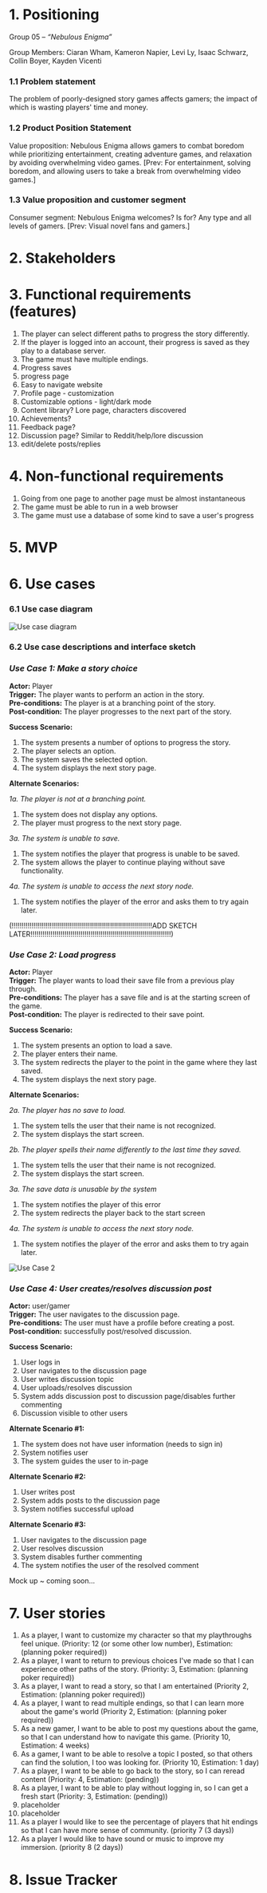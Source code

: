 # 1. Positioning

Group 05 – *“Nebulous Enigma”*

Group Members: Ciaran Wham, Kameron Napier, Levi Ly, Isaac Schwarz, Collin Boyer, Kayden Vicenti


### 1.1 Problem statement

The problem of poorly-designed story games affects gamers; the impact of which is wasting players' time and money. 

### 1.2 Product Position Statement

Value proposition: Nebulous Enigma allows gamers to combat boredom while prioritizing entertainment, creating adventure games, and relaxation by avoiding overwhelming video games.  [Prev: For entertainment, solving boredom, and allowing users to take a break from overwhelming video games.]

### 1.3 Value proposition and customer segment

Consumer segment: Nebulous Enigma welcomes? Is for? Any type and all levels of gamers. [Prev: Visual novel fans and gamers.]

# 2. Stakeholders

# 3. Functional requirements (features)

1. The player can select different paths to progress the story differently.
2. If the player is logged into an account, their progress is saved as they play to a database server.
3. The game must have multiple endings.
4. Progress saves
5. progress page
6. Easy to navigate website
7. Profile page - customization
8. Customizable options - light/dark mode
9. Content library? Lore page, characters discovered
10. Achievements?
11. Feedback page?
12. Discussion page? Similar to Reddit/help/lore discussion
13. edit/delete posts/replies


# 4. Non-functional requirements

1. Going from one page to another page must be almost instantaneous
2. The game must be able to run in a web browser
3. The game must use a database of some kind to save a user's progress

# 5. MVP

# 6. Use cases

### 6.1 Use case diagram

![Use case diagram](Nebulous-Enigma-Use-cases.png)

### 6.2 Use case descriptions and interface sketch

### *Use Case 1: Make a story choice*
**Actor:** Player\
**Trigger:** The player wants to perform an action in the story.\
**Pre-conditions:** The player is at a branching point of the story.\
**Post-condition:** The player progresses to the next part of the story.

**Success Scenario:**

1. The system presents a number of options to progress the story.
2. The player selects an option.
3. The system saves the selected option.
4. The system displays the next story page. 

**Alternate Scenarios:**

*1a. The player is not at a branching point.*
1. The system does not display any options.
2. The player must progress to the next story page.

*3a. The system is unable to save.*
1. The system notifies the player that progress is unable to be saved.
2. The system allows the player to continue playing without save functionality.

*4a. The system is unable to access the next story node.*
1. The system notifies the player of the error and asks them to try again later.

(!!!!!!!!!!!!!!!!!!!!!!!!!!!!!!!!!!!!!!!!!!!!!!!!!!!!!!!!!!!!!!!!!!!!!!ADD SKETCH LATER!!!!!!!!!!!!!!!!!!!!!!!!!!!!!!!!!!!!!!!!!!!!!!!!!!!!!!!!!!!!!!!!!!!!!!)

### *Use Case 2: Load progress*
**Actor:** Player\
**Trigger:** The player wants to load their save file from a previous play through.\
**Pre-conditions:** The player has a save file and is at the starting screen of the game.\
**Post-condition:** The player is redirected to their save point. 

**Success Scenario:**

1. The system presents an option to load a save.
2. The player enters their name.
3. The system redirects the player to the point in the game where they last saved.
4. The system displays the next story page. 

**Alternate Scenarios:**

*2a. The player has no save to load.*
1. The system tells the user that their name is not recognized.
2. The system displays the start screen.

*2b. The player spells their name differently to the last time they saved.*
1. The system tells the user that their name is not recognized.
2. The system displays the start screen.

*3a. The save data is unusable by the system*
1. The system notifies the player of this error
2. The system redirects the player back to the start screen

*4a. The system is unable to access the next story node.*
1. The system notifies the player of the error and asks them to try again later.

![Use Case 2](https://i.ibb.co/bNXpJ4P/image-2024-09-28-161025084.png)

### *Use Case 4: User creates/resolves discussion post*
**Actor:** user/gamer\
**Trigger:** The user navigates to the discussion page.\
**Pre-conditions:** The user must have a profile before creating a post.\
**Post-condition:**  successfully post/resolved discussion. 

**Success Scenario:**

1. User logs in
2. User navigates to the discussion page
3. User writes discussion topic
4. User uploads/resolves discussion
5. System adds discussion post to discussion page/disables further commenting
6. Discussion visible to other users 


**Alternate Scenario #1:**

1. The system does not have user information (needs to sign in)
2. System notifies user
3. The system guides the user to in-page

**Alternate Scenario #2:**
1. User writes post 
2. System adds posts to the discussion page
3. System notifies successful upload 

**Alternate Scenario #3:**
1. User navigates to the discussion page
2. User resolves discussion
3. System disables further commenting
4. The system notifies the user of the resolved comment

Mock up ~ coming soon...

# 7. User stories

1. As a player, I want to customize my character so that my playthroughs feel unique. (Priority: 12 (or some other low number), Estimation: (planning poker required))
2. As a player, I want to return to previous choices I've made so that I can experience other paths of the story. (Priority: 3, Estimation: (planning poker required))
3. As a player, I want to read a story, so that I am entertained (Priority 2, Estimation: (planning poker required))
4. As a player, I want to read multiple endings, so that I can learn more about the game's world (Priority 2, Estimation: (planning poker required))
5. As a new gamer, I want to be able to post my questions about the game, so that I can understand how to navigate this game. (Priority 10, Estimation: 4 weeks)
6. As a gamer, I want to be able to resolve a topic I posted, so that others can find the solution, I too was looking for. (Priority 10, Estimation: 1 day)
7. As a player, I want to be able to go back to the story, so I can reread content (Priority: 4, Estimation: (pending))
8. As a player, I want to be able to play without logging in, so I can get a fresh start (Priority: 3, Estimation: (pending))
9. placeholder
10. placeholder
11. As a player I would like to see the percentage of players that hit endings so that I can have more sense of community. (priority 7 (3 days))
12. As a player I would like to have sound or music to improve my immersion. (priority 8 (2 days))

# 8. Issue Tracker
